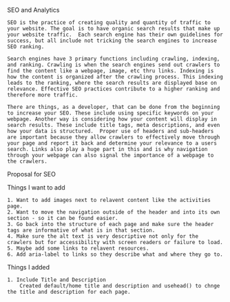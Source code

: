 SEO and Analytics

	SEO is the practice of creating quality and quantity of traffic to your website. The goal is to have organic search results that make up your website traffic.  Each search engine has their own guidelines for success, but all include not tricking the search engines to increase SEO ranking. 

	Search engines have 3 primary functions including crawling, indexing, and ranking. Crawling is when the search engines send out crawlers to find the content like a webpage, image, etc thru links. Indexing is how the content is organized after the crawling process. This indexing leads to the ranking, where the search results are displayed base on relevance. Effective SEO practices contribute to a higher ranking and therefore more traffic.

	There are things, as a developer, that can be done from the beginning to increase your SEO. These include using specific keywords on your webpage. Another way is considering how your content will display in search results. These include title tags, meta descriptions, and even how your data is structured.  Proper use of headers and sub-headers are important because they allow crawlers to effectively move through your page and report it back and determine your relevance to a users search. Links also play a huge part in this and is why navigation through your webpage can also signal the importance of a webpage to the crawlers. 


Proposal for SEO

Things I want to add

    1. Want to add images next to relavent content like the activities page.
    2. Want to move the navigation outside of the header and into its own section - so it can be found easier.
    3. Go back into the structure of each page and make sure the header tags are informative of what is in that section.
    4. Make sure the alt text is very descriptive not only for the crawlers but for accessibility with screen readers or failure to load.
    5. Maybe add some links to relavent resources.
    6. Add aria-label to links so they describe what and where they go to.



Things I added

    1. Include Title and Description
        Created default/home title and description and usehead() to chnge the title and description for each page.